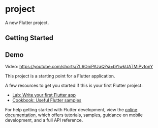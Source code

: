 # project

A new Flutter project.

## Getting Started

## Demo

Video: https://youtube.com/shorts/ZL6OniPAzaQ?si=bYlwkUATMiPvtonY

This project is a starting point for a Flutter application.

A few resources to get you started if this is your first Flutter project:

- [Lab: Write your first Flutter app](https://docs.flutter.dev/get-started/codelab)
- [Cookbook: Useful Flutter samples](https://docs.flutter.dev/cookbook)

For help getting started with Flutter development, view the
[online documentation](https://docs.flutter.dev/), which offers tutorials,
samples, guidance on mobile development, and a full API reference.
